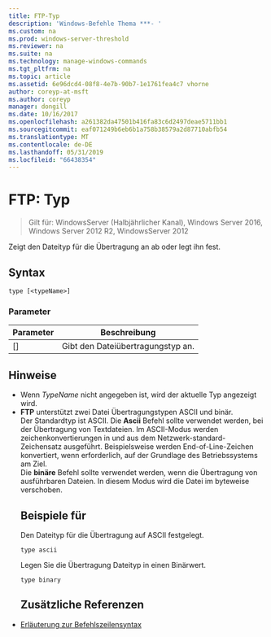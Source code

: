 ```yaml
---
title: FTP-Typ
description: 'Windows-Befehle Thema ***- '
ms.custom: na
ms.prod: windows-server-threshold
ms.reviewer: na
ms.suite: na
ms.technology: manage-windows-commands
ms.tgt_pltfrm: na
ms.topic: article
ms.assetid: 6e96dcd4-08f8-4e7b-90b7-1e1761fea4c7 vhorne
author: coreyp-at-msft
ms.author: coreyp
manager: dongill
ms.date: 10/16/2017
ms.openlocfilehash: a261382da47501b416fa83c6d2497deae5711bb1
ms.sourcegitcommit: eaf071249b6eb6b1a758b38579a2d87710abfb54
ms.translationtype: MT
ms.contentlocale: de-DE
ms.lasthandoff: 05/31/2019
ms.locfileid: "66438354"
---
```

# <a name="ftp-type"></a>FTP: Typ

>Gilt für: WindowsServer (Halbjährlicher Kanal), Windows Server 2016, Windows Server 2012 R2, WindowsServer 2012

Zeigt den Dateityp für die Übertragung an ab oder legt ihn fest.   
## <a name="syntax"></a>Syntax  
```  
type [<typeName>]  
```  
### <a name="parameters"></a>Parameter  

|  Parameter   |            Beschreibung            |
|--------------|-----------------------------------|
| [<typeName>] | Gibt den Dateiübertragungstyp an. |

## <a name="remarks"></a>Hinweise  
- Wenn *TypeName* nicht angegeben ist, wird der aktuelle Typ angezeigt wird.  
- **FTP** unterstützt zwei Datei Übertragungstypen ASCII und binär.  
  Der Standardtyp ist ASCII.  Die **Ascii** Befehl sollte verwendet werden, bei der Übertragung von Textdateien. Im ASCII-Modus werden zeichenkonvertierungen in und aus dem Netzwerk-standard-Zeichensatz ausgeführt. Beispielsweise werden End-of-Line-Zeichen konvertiert, wenn erforderlich, auf der Grundlage des Betriebssystems am Ziel.  
  Die **binäre** Befehl sollte verwendet werden, wenn die Übertragung von ausführbaren Dateien. In diesem Modus wird die Datei im byteweise verschoben.  
  ## <a name="BKMK_Examples"></a>Beispiele für  
  Den Dateityp für die Übertragung auf ASCII festgelegt.  
  ```  
  type ascii  
  ```  
  Legen Sie die Übertragung Dateityp in einen Binärwert.  
  ```  
  type binary  
  ```  
  ## <a name="additional-references"></a>Zusätzliche Referenzen  
- [Erläuterung zur Befehlszeilensyntax](command-line-syntax-key.md)  
